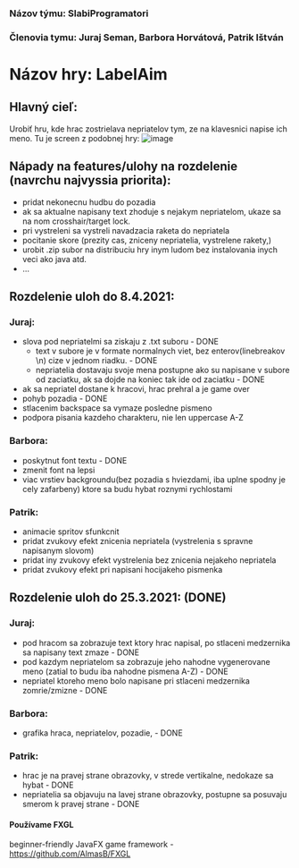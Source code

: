 ### Názov týmu: SlabiProgramatori
### Členovia tymu: Juraj Seman, Barbora Horvátová, Patrik Ištván
# Názov hry: LabelAim
## Hlavný cieľ:
Urobiť hru, kde hrac zostrielava nepriatelov tym, ze na klavesnici napise ich meno.
Tu je screen z podobnej hry: ![image](https://user-images.githubusercontent.com/42540086/110616730-2e30ea80-8195-11eb-9cdb-c523b327122c.png)
## Nápady na features/ulohy na rozdelenie (navrchu najvyssia priorita):
- pridat nekonecnu hudbu do pozadia
- ak sa aktualne napisany text zhoduje s nejakym nepriatelom, ukaze sa na nom crosshair/target lock. 
- pri vystreleni sa vystreli navadzacia raketa do nepriatela
- pocitanie skore (prezity cas, zniceny nepriatelia, vystrelene rakety,)
- urobit .zip subor na distribuciu hry inym ludom bez instalovania inych veci ako java atd.
- ...

## Rozdelenie uloh do 8.4.2021:
### Juraj:
- slova pod nepriatelmi sa ziskaju z .txt suboru - DONE
    - text v subore je v formate normalnych viet, bez enterov(linebreakov \n) cize v jednom riadku. - DONE
    - nepriatelia dostavaju svoje mena postupne ako su napisane v subore od zaciatku, ak sa dojde na koniec tak ide od zaciatku - DONE
- ak sa nepriatel dostane k hracovi, hrac prehral a je game over
- pohyb pozadia - DONE
- stlacenim backspace sa vymaze posledne pismeno
- podpora pisania kazdeho charakteru, nie len uppercase A-Z
### Barbora:
- poskytnut font textu - DONE
- zmenit font na lepsi
- viac vrstiev backgroundu(bez pozadia s hviezdami, iba uplne spodny je cely zafarbeny) ktore sa budu hybat roznymi rychlostami
### Patrik: 
- animacie spritov sfunkcnit
- pridat zvukovy efekt znicenia nepriatela (vystrelenia s spravne napisanym slovom)
- pridat iny zvukovy efekt vystrelenia bez znicenia nejakeho nepriatela
- pridat zvukovy efekt pri napisani hocijakeho pismenka


## Rozdelenie uloh do 25.3.2021: (DONE)
### Juraj:
- pod hracom sa zobrazuje text ktory hrac napisal, po stlaceni medzernika sa napisany text zmaze - DONE
- pod kazdym nepriatelom sa zobrazuje jeho nahodne vygenerovane meno (zatial to budu iba nahodne pismena A-Z) - DONE
- nepriatel ktoreho meno bolo napisane pri stlaceni medzernika zomrie/zmizne - DONE
### Barbora:
- grafika hraca, nepriatelov, pozadie, - DONE
### Patrik: 
- hrac je na pravej strane obrazovky, v strede vertikalne, nedokaze sa hybat - DONE
- nepriatelia sa objavuju na lavej strane obrazovky, postupne sa posuvaju smerom k pravej strane - DONE


#### Používame FXGL 
beginner-friendly JavaFX game framework - https://github.com/AlmasB/FXGL
